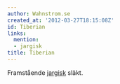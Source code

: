 ```yaml
---
author: Wahnstrom.se
created_at: '2012-03-27T18:15:08Z'
id: Tiberian
links:
  mention:
  - jargisk
title: Tiberian
---
```


Framstående [jargisk] släkt.

  [jargisk]: jargisk